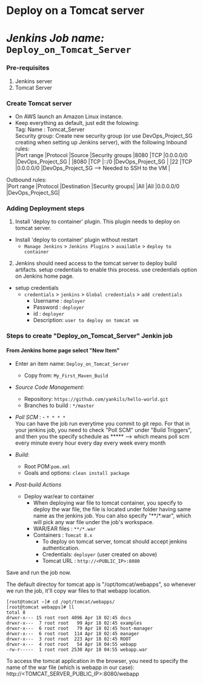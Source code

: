 # Deploy on a Tomcat server
# *Jenkins Job name:* `Deploy_on_Tomcat_Server`

### Pre-requisites

1. Jenkins server 
2. Tomcat Server 

### Create Tomcat server
- On AWS launch an Amazon Linux instance.
- Keep everything as default, just edit the folowing:  <br/>
Tag:  Name : Tomcat_Server  <br/>
Security group: Create new security group (or use DevOps_Project_SG creating when setting up Jenkins server), with the following Inbound rules:  <br/>
|Port range  |Protocol  |Source         |Security groups
|8080	       |TCP      	|0.0.0.0/0	    |DevOps_Project_SG |
|8080	       |TCP      	|::/0	          |DevOps_Project_SG |
|22	         |TCP	      |0.0.0.0/0	    |DevOps_Project_SG  --> Needed to SSH  to the VM  |

Outbound rules:  <br/>
|Port range   |Protocol  |Destination     |Security groups| 
|All	        |All	     |0.0.0.0/0	      |DevOps_Project_SG|

### Adding Deployment steps

1. Install 'deploy to container' plugin. This plugin needs to deploy on tomcat server. 

  - Install 'deploy to container' plugin without restart  
    - `Manage Jenkins` > `Jenkins Plugins` > `available` > `deploy to container`
 
2. Jenkins should need access to the tomcat server to deploy build artifacts. setup credentials to enable this process. use credentials option on Jenkins home page.

- setup credentials
  - `credentials` > `jenkins` > `Global credentials` > `add credentials`
    - Username	: `deployer`
    - Password : `deployer`
    - id      :  `deployer`
    - Description: `user to deploy on tomcat vm`

### Steps to create "Deploy_on_Tomcat_Server" Jenkin job
 #### From Jenkins home page select "New Item"
   - Enter an item name: `Deploy_on_Tomcat_Server`
     - Copy from: `My_First_Maven_Build`
     
   - *Source Code Management:*
      - Repository: `https://github.com/yankils/hello-world.git`
      - Branches to build : `*/master`  
   - *Poll SCM* :      - `* * * *`  <br/>
     You can have the job run everytime you commit to git repo. For that in your jenkins job, you need to check "Poll SCM" under "Build Triggers", and then you the specify schedule as ***** --> which means poll scm every minute every hour every day every week every month

   - *Build:*
     - Root POM:`pom.xml`
     - Goals and options: `clean install package`

 - *Post-build Actions*
   - Deploy war/ear to container
      - When deploying war file to tomcat container, you specify to deploy the war file, the file is located under folder having same name as the jenkins job. You can also specify "**/*.war", which will pick any war file under the job's workspace.
      - WAR/EAR files : `**/*.war`
      - Containers : `Tomcat 8.x`
         - To deploy on tomcat server, tomcat should accept jenkins authentication.
         - Credentials: `deployer` (user created on above)
         - Tomcat URL : `http://<PUBLIC_IP>:8080`

Save and run the job now.

The default directoy for tomcat app is "/opt/tomcat/webapps", so whenever we run the job, it'll copy war files to that webapp location. <br/>
```
[root@tomcat ~]# cd /opt/tomcat/webapps/
[root@tomcat webapps]# ll
total 8
drwxr-x--- 15 root root 4096 Apr 18 02:45 docs
drwxr-x---  7 root root   99 Apr 18 02:45 examples
drwxr-x---  6 root root   79 Apr 18 02:45 host-manager
drwxr-x---  6 root root  114 Apr 18 02:45 manager
drwxr-x---  3 root root  223 Apr 18 02:45 ROOT
drwxr-x---  4 root root   54 Apr 18 04:55 webapp
-rw-r-----  1 root root 2530 Apr 18 04:55 webapp.war
```

To access the tomcat application in the browser, you need to specify the name of the war file (which is webapp in our case): <br/>
http://<TOMCAT_SERVER_PUBLIC_IP>:8080/webapp

